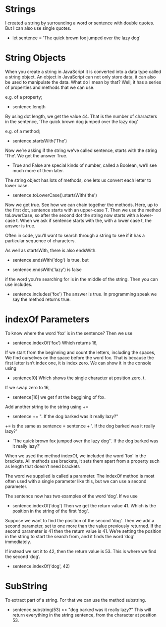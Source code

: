 # Strings

I created a string by surrounding a word or sentence with double quotes. But I can also use single quotes.

* let sentence = 'The quick brown fox jumped over the lazy dog'

# String Objects

When you create a string in JavaScript it is converted into a data type called a string object. 
An object in JavaScript can not only store data, it can also be used to manipulate the data. What do I mean by that? Well, it has a series of properties and methods that we can use.

e.g. of a property;
- sentence.length

By using dot length, we get the value 44. That is the number of characters in the sentence, ‘The quick brown dog jumped over the lazy dog’

e.g. of a method;
- sentence.startsWith('The')

Now we’re asking if the string we’ve called sentence, starts with the string ‘The’. We get the answer True.

- True and False are special kinds of number, called a Boolean, we’ll see much more of them later.

The string object has lots of methods, one lets us convert each letter to lower case.

- sentence.toLowerCase().startsWith('the')

Now we get true. See how we can chain together the methods. Here, up to the first dot, sentence starts with an upper-case T. Then we use the method toLowerCase, so after the second dot the string now starts with a lower-case t. When we ask if sentence starts with the, with a lower case t, the answer is true.

Often in code, you’ll want to search through a string to see if it has a particular sequence of characters. 

As well as startsWith, there is also endsWith.
- sentence.endsWith('dog')
Is true, but

- sentence.endsWith('lazy')
is false

if the word you’re searching for is in the middle of the string. Then you can use includes.
- sentence.includes('fox')
The answer is true. In programming speak we say the method returns true.

# indexOf Parameters

To know where the word ‘fox’ is in the sentence? Then we use
- sentence.indexOf('fox')
Which returns 16, 

If we start from the beginning and count the letters, including the spaces, We find ourselves on the space before the word fox. That is because the first letter isn’t index one, it is index zero. We can show it in the console using
- sentence[0]
Which shows the single character at position zero. t.

If we swap zero to 16, 
- sentence[16]
we get f at the beggining of fox.

Add another string to the string using +=
- sentence += ". If the dog barked was it really lazy?"

+= is the same as sentence = sentence + '. If the dog barked was it really lazy?'
* 'The quick brown fox jumped over the lazy dog''. If the dog barked was it really lazy?'

When we used the method indexOf, we included the word ‘fox’ in the brackets. All methods use brackets, it sets them apart from a property such as length that doesn’t need brackets

The word we supplied is called a parameter.
The indexOf method is most often used with a single parameter like this, but we can use a second parameter.

The sentence now has two examples of the word ‘dog’. If we use 
- sentence.indexOf('dog')
Then we get the return value 41. Which is the position in the string of the first ‘dog'.

Suppose we want to find the position of the second ‘dog’. Then we add a second parameter, set to one more than the value previously returned. 
If the second parameter is 41 then the return value is 41. We’re setting the position in the string to start the search from, and it finds the word ‘dog’ immediately. 

If instead we set it to 42, then the return value is 53. This is where we find the second ‘dog’.
- sentence.indexOf('dog', 42)

# SubString

To extract part of a string. For that we can use the method substring.
- sentence.substring(53) >> "dog barked was it really lazy?"
This will return everything in the string sentence, from the character at position 53.





